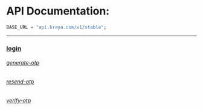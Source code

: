 # API Documentation:

```dart
BASE_URL = "api.kraya.com/v1/stable";
```

---

### [login](https://github.com/Omar-Khaium/kraya/blob/main/data/remote/login)

###### [generate-otp](https://github.com/Omar-Khaium/kraya/blob/main/data/remote/login/generate-otp/README.md)

###### [resend-otp](https://github.com/Omar-Khaium/kraya/blob/main/data/remote/login/resend-otp/README.md)

###### [verify-otp](https://github.com/Omar-Khaium/kraya/blob/main/data/remote/login/verify-otp/README.md)
